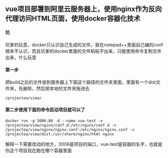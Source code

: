 ## vue项目部署到阿里云服务器上，使用nginx作为反向代理访问HTML页面，使用docker容器化技术
#### 坑
坑爹的玩意，docker只认识自己生成的文件，我在notepad++里面自己编的conf根本不认识，而且坑爹的docker里面的文件粘贴不出来，只能使用命令复制文件出来，什么玩意
#### 第一步
把build之后的文件放到服务器上下面这个路径的文件夹里面，里面有一个dist文件夹，先删除，然后把本地的文件夹拖进去
```
/projectoa/view/
```
#### 第二步使用下面的命令启动项目就可以了
```
docker run -p 3006:80 -d --name vue-test -v /projectoa/view/nginx/conf.d:/etc/nginx/conf.d -v /projectoa/view/nginx/nginx.conf:/etc/nginx/nginx.conf -v /projectoa/view/dist:/usr/share/nginx/html nginx
```
解释一下需要改动的地方，3006是项目的端口，vue-test是容器的名字，也就是你这个项目现在跑在哪个容器里面
